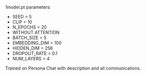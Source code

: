 1model.pt parameters: 
* SEED = 5 
* CLIP = 10 
* N_EPOCHS = 20 
* WITHOUT ATTENTION 
* BATCH_SIZE = 5 
* EMBEDDING_DIM = 100 
* HIDDEN_DIM = 256 
* DROPOUT_RATE = 0.1 
* NUM_LAYERS = 4  

Trained on Persona Chat with description and all communications. 